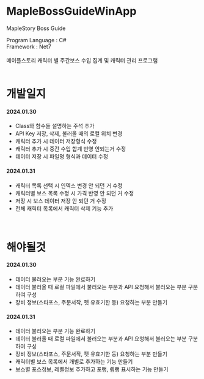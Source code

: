 # MapleBossGuideWinApp
MapleStory Boss Guide

Program Language : C#<br/>
Framework : Net7 <br/>
<br/>
메이플스토리 캐릭터 별 주간보스 수입 집계 및 캐릭터 관리 프로그램<br/>
<br/>


# 개발일지
#### 2024.01.30
+ Class와 함수들 설명하는 주석 추가
+ API Key 저장, 삭제, 불러올 때의 로컬 위치 변경
+ 캐릭터 추가 시 데이터 저장형식 수정
+ 캐릭터 추가 시 중간 수입 합계 반영 안되는거 수정
+ 데이터 저장 시 파일명 형식과 데이터 수정

#### 2024.01.31
+ 캐릭터 목록 선택 시 인덱스 변경 안 되던 거 수정
+ 캐릭터별 보스 목록 수정 시 가격 반영 안 되던 거 수정
+ 저장 시 보스 데이터 저장 안 되던 거 수정
+ 전체 캐릭터 목록에서 캐릭터 삭제 기능 추가

<br/>

# 해야될것
#### 2024.01.30
+ 데이터 불러오는 부분 기능 완료하기
+ 데이터 불러올 때 로컬 파일에서 불러오는 부분과 API 요청해서 불러오는 부분 구분하여 구성
+ 장비 정보(스타포스, 주문서작, 펫 유효기한 등) 요청하는 부분 만들기

#### 2024.01.31
+ 데이터 불러오는 부분 기능 완료하기
+ 데이터 불러올 때 로컬 파일에서 불러오는 부분과 API 요청해서 불러오는 부분 구분하여 구성
+ 장비 정보(스타포스, 주문서작, 펫 유효기한 등) 요청하는 부분 만들기
+ 캐릭터별 보스 목록에서 개별로 추가하는 기능 만들기
+ 보스별 포스정보, 레벨정보 추가하고 포뻥, 렙뻥 표시하는 기능 만들기
